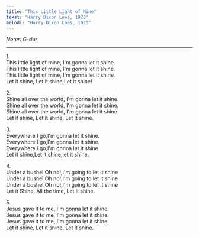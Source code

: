 ```yaml
---
title: "This Little Light of Mine"
tekst: "Harry Dixon Loes, 1920"
melodi: "Harry Dixon Loes, 1920"
---
```

*Noter: G-dur* <br>

***

1.<br>
This little light of mine, I'm gonna let it shine.<br>
This little light of mine, I'm gonna let it shine.<br>
This little light of mine, I'm gonna let it shine.<br>
Let it shine, Let it shine,Let it shine!<br>

2.<br>
Shine all over the world, I'm gonna let it shine.<br>
Shine all over the world, I'm gonna let it shine.<br>
Shine all over the world, I'm gonna let it shine.<br>
Let it shine, Let it shine, Let it shine.<br>

3.<br>
Everywhere I go,I'm gonna let it shine.<br>
Everywhere I go,I'm gonna let it shine.<br>
Everywhere I go,I'm gonna let it shine.<br>
Let it shine,Let it shine,let it shine.<br>

4.<br>
Under a bushel Oh no!,I'm going to let it shine<br>
Under a bushel Oh no!,I'm going to let it shine<br>
Under a bushel Oh no!,I'm going to let it shine<br>
Let it Shine, All the time, Let it shine.<br>

5.<br>
Jesus gave it to me, I'm gonna let it shine.<br>
Jesus gave it to me, I'm gonna let it shine.<br>
Jesus gave it to me, I'm gonna let it shine.<br>
Let it shine, Let it shine, Let it shine.<br>
